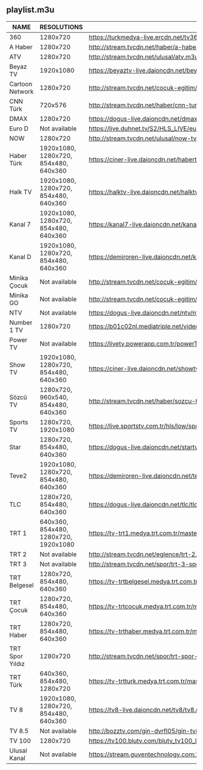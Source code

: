 ## playlist.m3u
|      NAME       |              RESOLUTIONS              |                                                  URL                                                   |
|-----------------|---------------------------------------|--------------------------------------------------------------------------------------------------------|
|             360 | 1280x720                              | https://turkmedya-live.ercdn.net/tv360/tv360.m3u8                                                      |
| A Haber         | 1280x720                              | http://stream.tvcdn.net/haber/a-haber.m3u8                                                             |
| ATV             | 1280x720                              | http://stream.tvcdn.net/ulusal/atv.m3u8                                                                |
| Beyaz TV        | 1920x1080                             | https://beyaztv-live.daioncdn.net/beyaztv/beyaztv_1080p.m3u8                                           |
| Cartoon Network | 1280x720                              | http://stream.tvcdn.net/cocuk-egitim/cartoon-network.m3u8                                              |
| CNN Türk        | 720x576                               | http://stream.tvcdn.net/haber/cnn-turk.m3u8                                                            |
| DMAX            | 1280x720                              | https://dogus-live.daioncdn.net/dmax/dmax_720p.m3u8                                                    |
| Euro D          | Not available                         | https://live.duhnet.tv/S2/HLS_LIVE/eurodnp/playlist.m3u8                                               |
| NOW             | 1280x720                              | http://stream.tvcdn.net/ulusal/now-tv.m3u8                                                             |
| Haber Türk      | 1920x1080, 1280x720, 854x480, 640x360 | https://ciner-live.daioncdn.net/haberturktv/haberturktv.m3u8                                           |
| Halk TV         | 1920x1080, 1280x720, 854x480, 640x360 | https://halktv-live.daioncdn.net/halktv/halktv.m3u8                                                    |
| Kanal 7         | 1920x1080, 1280x720, 854x480, 640x360 | https://kanal7-live.daioncdn.net/kanal7/kanal7.m3u8                                                    |
| Kanal D         | 1920x1080, 1280x720, 854x480, 640x360 | https://demiroren-live.daioncdn.net/kanald/kanald.m3u8                                                 |
| Minika Çocuk    | Not available                         | http://stream.tvcdn.net/cocuk-egitim/minika-cocuk.m3u8                                                 |
| Minika GO       | Not available                         | http://stream.tvcdn.net/cocuk-egitim/minika-go.m3u8                                                    |
| NTV             | Not available                         | https://dogus-live.daioncdn.net/ntv/ntv.m3u8                                                           |
| Number 1 TV     | 1280x720                              | https://b01c02nl.mediatriple.net/videoonlylive/mtkgeuihrlfwlive/u_stream_5c9e17cd6360b_1/playlist.m3u8 |
| Power TV        | Not available                         | https://livetv.powerapp.com.tr/powerTV/powerhd.smil/playlist.m3u8                                      |
| Show TV         | 1920x1080, 1280x720, 854x480, 640x360 | https://ciner-live.daioncdn.net/showtv/showtv.m3u8                                                     |
| Sözcü TV        | 1280x720, 960x540, 854x480, 640x360   | http://stream.tvcdn.net/haber/sozcu-tv.m3u8                                                            |
| Sports TV       | 1280x720, 1920x1080                   | https://live.sportstv.com.tr/hls/low/sportstv.m3u8                                                     |
| Star            | 1280x720, 854x480, 640x360            | https://dogus-live.daioncdn.net/startv/startv.m3u8                                                     |
| Teve2           | 1920x1080, 1280x720, 854x480, 640x360 | https://demiroren-live.daioncdn.net/teve2/teve2.m3u8                                                   |
| TLC             | 1280x720, 854x480, 640x360            | https://dogus-live.daioncdn.net/tlc/tlc.m3u8                                                           |
| TRT 1           | 640x360, 854x480, 1280x720, 1920x1080 | https://tv-trt1.medya.trt.com.tr/master.m3u8                                                           |
| TRT 2           | Not available                         | http://stream.tvcdn.net/eglence/trt-2.m3u8                                                             |
| TRT 3           | Not available                         | http://stream.tvcdn.net/spor/trt-3-spor.m3u8                                                           |
| TRT Belgesel    | 1280x720, 854x480, 640x360            | https://tv-trtbelgesel.medya.trt.com.tr/master.m3u8                                                    |
| TRT Çocuk       | 1280x720, 854x480, 640x360            | https://tv-trtcocuk.medya.trt.com.tr/master.m3u8                                                       |
| TRT Haber       | 1280x720, 854x480, 640x360            | https://tv-trthaber.medya.trt.com.tr/master.m3u8                                                       |
| TRT Spor Yıldız | 1280x720                              | http://stream.tvcdn.net/spor/trt-spor-yildiz.m3u8                                                      |
| TRT Türk        | 640x360, 854x480, 1280x720            | https://tv-trtturk.medya.trt.com.tr/master.m3u8                                                        |
| TV 8            | 1920x1080, 1280x720, 854x480, 640x360 | https://tv8-live.daioncdn.net/tv8/tv8.m3u8                                                             |
| TV 8.5          | Not available                         | http://bozztv.com/gin-dvrfl05/gin-tv8_5/index.m3u8                                                     |
| TV 100          | 1280x720                              | https://tv100.blutv.com/blutv_tv100_live/live.m3u8                                                     |
| Ulusal Kanal    | Not available                         | https://stream.guventechnology.com:19360/ulusaltv/ulusaltv.m3u8                                        |
